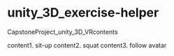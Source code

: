 # unity_3D_exercise-helper
CapstoneProject_unity_3D_VRcontents

content1. sit-up
content2. squat
content3. follow avatar
